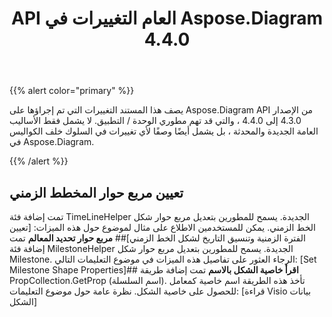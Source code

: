 ﻿---
title: API العام التغييرات في Aspose.Diagram 4.4.0
type: docs
weight: 10
url: /ar/net/public-api-changes-in-aspose-diagram-4-4-0/
---
{{% alert color="primary" %}} 

يصف هذا المستند التغييرات التي تم إجراؤها على Aspose.Diagram API من الإصدار 4.3.0 إلى 4.4.0 ، والتي قد تهم مطوري الوحدة / التطبيق. لا يشمل فقط الأساليب العامة الجديدة والمحدثة ، بل يشمل أيضًا وصفًا لأي تغييرات في السلوك خلف الكواليس في Aspose.Diagram.

{{% /alert %}} 
## **تعيين مربع حوار المخطط الزمني**
تمت إضافة فئة TimeLineHelper الجديدة. يسمح للمطورين بتعديل مربع حوار شكل الخط الزمني. يمكن للمستخدمين الاطلاع على مثال لموضوع حول هذه الميزات: [تعيين الفترة الزمنية وتنسيق التاريخ لشكل الخط الزمني]## **مربع حوار تحديد المعالم**
تمت إضافة فئة MilestoneHelper الجديدة. يسمح للمطورين بتعديل مربع حوار شكل Milestone. الرجاء العثور على تفاصيل هذه الميزات في موضوع التعليمات التالي: [Set Milestone Shape Properties]## **اقرأ خاصية الشكل بالاسم**
تمت إضافة طريقة PropCollection.GetProp (اسم السلسلة). تأخذ هذه الطريقة اسم خاصية كمعامل للحصول على خاصية الشكل. نظرة عامة حول موضوع التعليمات: [قراءة Visio بيانات الشكل]